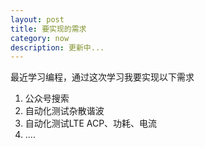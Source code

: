 ```yaml
---
layout: post
title: 要实现的需求  
category: now
description: 更新中...
---
```


最近学习编程，通过这次学习我要实现以下需求  

1. 公众号搜索 
2. 自动化测试杂散谐波  
3. 自动化测试LTE ACP、功耗、电流
4. ....

